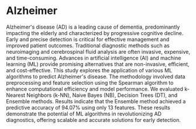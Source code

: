 # Alzheimer
Alzheimer's disease (AD) is a leading cause of dementia, predominantly impacting the elderly and characterized by progressive cognitive decline. Early and precise detection is critical for effective management and improved patient outcomes. Traditional diagnostic methods such as neuroimaging and cerebrospinal fluid analysis are often invasive, expensive, and time-consuming. Advances in artificial intelligence (AI) and machine learning (ML) provide promising alternatives that are non-invasive, efficient, and cost-effective. This study explores the application of various ML algorithms to predict Alzheimer's disease. The methodology involved data preprocessing and feature selection using the Spearman algorithm to enhance computational efficiency and model performance. We evaluated k-Nearest Neighbors (k-NN), Naive Bayes (NB), Decision Trees (DT), and Ensemble methods. Results indicate that the Ensemble method achieved a predictive accuracy of 94.07% using only 13 features. These results demonstrate the potential of ML algorithms in revolutionizing AD diagnostics, offering scalable and accurate solutions for early detection.
